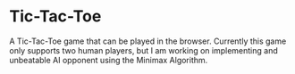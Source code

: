 # Tic-Tac-Toe
A Tic-Tac-Toe game that can be played in the browser.  Currently this game only supports two human players, but I am working on implementing and unbeatable AI opponent using the Minimax Algorithm.  
